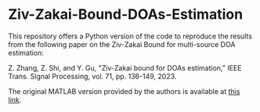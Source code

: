 # Ziv-Zakai-Bound-DOAs-Estimation
This repository offers a Python version of the code to reproduce the results from the following paper on the Ziv-Zakai Bound for multi-source DOA estimation: 

Z. Zhang, Z. Shi, and Y. Gu, "Ziv-Zakai bound for DOAs estimation," IEEE Trans. Signal Processing, vol. 71, pp. 136-149, 2023.

The original MATLAB version provided by the authors is available at [this link](https://sites.google.com/view/yujiegu/code). 
